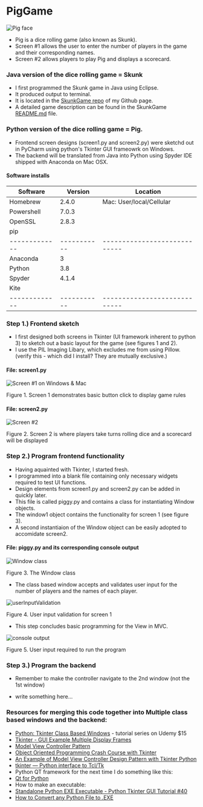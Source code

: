 
# PigGame
![Pig face](https://raw.githubusercontent.com/heathermortensen/PigGame/master/pigFace.png)

* Pig is a dice rolling game (also known as Skunk).
* Screen #1 allows the user to enter the number of players in the game and their corresponding names.
* Screen #2 allows players to play Pig and displays a scorecard.

### Java version of the dice rolling game = Skunk 
* I first programmed the Skunk game in Java using Eclipse. 
* It produced output to terminal.
* It is located in the [SkunkGame repo](https://github.com/heathermortensen/SkunkGame) of my Github page.
* A detailed game description can be found in the SkunkGame [README.md](https://github.com/heathermortensen/SkunkGame/blob/master/README.md) file.

### Python version of the dice rolling game = Pig.
* Frontend screen designs (screen1.py and screen2.py) were sketchd out in PyCharm using python's Tkinter GUI frameowrk on Windows.
* The backend will be translated from Java into Python using Spyder IDE shipped with Anaconda on Mac OSX.

#### Software installs

| Software     | Version   | Location
| ------------- | ---------- | ---------------------------- |
| Homebrew  | 2.4.0       | Mac: User/local/Cellular | 
| Powershell  | 7.0.3       |                                         |
| OpenSSL    | 2.8.3       |                                         |
| pip              |                 |                                        |
| ------------- | ----------- | ----------------------------| 
| Anaconda   | 3              |                                        |
| Python        | 3.8           |                                        |
| Spyder        | 4.1.4        |                                        |
| Kite             |                 |                                        |
| ------------- | ----------- | ----------------------------|

### Step 1.) Frontend sketch

* I first designed both screens in Tkinter (UI framework inherent to python 3) to sketch out a basic layout for the game (see figures 1 and 2).
* I use the PIL Imaging Libary, which excludes me from using Pillow. (verify this - which did I install? They are mutually exclusive.)

#### File: screen1.py

![Screen #1 on Windows & Mac](https://raw.githubusercontent.com/heathermortensen/PigGame/master/screen1BothOS.png)

Figure 1. Screen 1 demonstrates basic button click to display game rules


#### File: screen2.py

![Screen #2](https://raw.githubusercontent.com/heathermortensen/PigGame/master/screen2.png)

Figure 2. Screen 2 is where players take turns rolling dice and a scorecard will be displayed

### Step 2.) Program frontend functionality

* Having aquainted with Tkinter, I started fresh. 
* I programmed into a blank file containing only necessary widgets required to test UI functions.
* Design elements from screen1.py and screen2.py can be added in quickly later.
* This file is called piggy.py and contains a class for instantiating Window objects. 
* The window1 object contains the functionality for screen 1 (see figure 3).
* A second instantiaion of the Window object can be easily adopted to accomidate screen2.

#### File: piggy.py and its corresponding console output

![Window class](https://raw.githubusercontent.com/heathermortensen/PigGame/master/codeScreenshot1.png)

Figure 3. The Window class

* The class based window accepts and validates user input for the number of players and the names of each player. 

![userInputValidation](https://raw.githubusercontent.com/heathermortensen/PigGame/master/userInputScreenshot.png)

Figure 4. User input validation for screen 1

* This step concludes basic programming for the View in MVC.

![console output](https://raw.githubusercontent.com/heathermortensen/PigGame/master/consoleOutputPiggy.png)

Figure 5. User input required to run the program

### Step 3.) Program the backend
- Remember to make the controller navigate to the 2nd window (not the 1st window)

* write something here...

### Resources for merging this code together into Multiple class based windows and the backend:
* [Python: Tkinter Class Based Windows](youtube.com/watch?v=RkaekNkIKNY) - tutorial series on Udemy $15
* [Tkinter - GUI Example Multiple Display Frames](youtube.com/watch?v=KdoOm3xo8X0)
* [Model View Controller Pattern](https://www.tutorialspoint.com/python_design_patterns/python_design_patterns_model_view_controller.htm)
* [Object Oriented Programming Crash Course with Tkinter](https://pythonprogramming.net/object-oriented-programming-crash-course-tkinter/)
* [An Example of Model View Controller Design Pattern with Tkinter Python](https://sukhbinder.wordpress.com/2014/12/25/an-example-of-model-view-controller-design-pattern-with-tkinter-python/)
* [tkinter — Python interface to Tcl/Tk](https://docs.python.org/3/library/tkinter.html)
* Python QT framework for the next time I do something like this:
* [Qt for Python](https://doc.qt.io/qtforpython/)
* How to make an executable:
* [Standalone Python EXE Executable - Python Tkinter GUI Tutorial #40](https://www.youtube.com/watch?v=QWqxRchawZY)
* [How to Convert any Python File to .EXE](https://www.youtube.com/watch?v=UZX5kH72Yx4)
